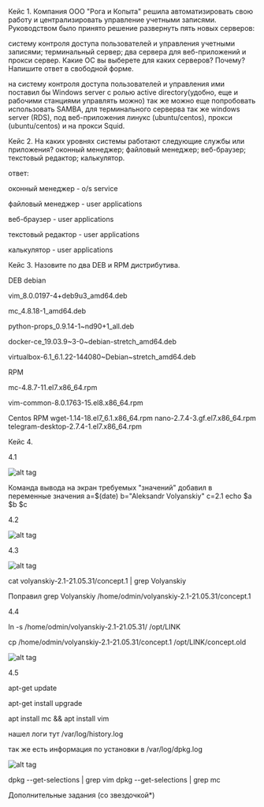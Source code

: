 Кейс 1.
Компания ООО "Рога и Копыта" решила автоматизировать свою работу и централизировать управление учетными записями. Руководством было принято решение развернуть пять новых серверов:

систему контроля доступа пользователей и управления учетными записями;
терминальный сервер;
два сервера для веб-приложений и прокси сервер.
Какие ОС вы выберете для каких серверов? Почему?
Напишите ответ в свободной форме.

на систему контроля доступа пользователей и управления ими поставил бы Windows server c ролью active directory(удобно, еще и рабочими станциями управлять можно) так же можно еще попробовать использовать SAMBA, для терминального серверва так же windows server (RDS), под веб-приложения линукс (ubuntu/centos), прокси (ubuntu/centos) и на прокси Squid.

Кейс 2.
На каких уровнях системы работают следующие службы или приложения?
оконный менеджер;
файловый менеджер;
веб-браузер;
текстовый редактор;
калькулятор.

ответ:

оконный менеджер - o/s service

файловый менеджер - user applications

веб-браузер - user applications

текстовый редактор - user applications

калькулятор - user applications

Кейс 3.
Назовите по два DEB и RPM дистрибутива.

DEB debian

vim_8.0.0197-4+deb9u3_amd64.deb

mc_4.8.18-1_amd64.deb

python-props_0.9.14-1~nd90+1_all.deb

docker-ce_19.03.9~3-0~debian-stretch_amd64.deb

virtualbox-6.1_6.1.22-144080~Debian~stretch_amd64.deb


RPM

mc-4.8.7-11.el7.x86_64.rpm

vim-common-8.0.1763-15.el8.x86_64.rpm

Centos RPM
wget-1.14-18.el7_6.1.x86_64.rpm
nano-2.7.4-3.gf.el7.x86_64.rpm
telegram-desktop-2.7.4-1.el7.x86_64.rpm






Кейс 4.

4.1

![alt tag](https://github.com/avo1yanskiy/slin-homeworks/blob/main/image/Screenshot_1.png "4.1")

Команда вывода на экран требуемых "значений"
добавил в переменные значения 
a=$(date)
b="Aleksandr Volyanskiy"
c=2.1
echo $a $b $c



4.2

![alt tag](https://github.com/avo1yanskiy/slin-homeworks/blob/main/image/Screenshot_85.png "4.2")

4.3

![alt tag](https://github.com/avo1yanskiy/slin-homeworks/blob/main/image/Screenshot_88.png "4.3")

cat volyanskiy-2.1-21.05.31/concept.1 | grep Volyanskiy

Поправил grep Volyanskiy /home/odmin/volyanskiy-2.1-21.05.31/concept.1



4.4

ln -s /home/odmin/volyanskiy-2.1-21.05.31/ /opt/LINK

 cp /home/odmin/volyanskiy-2.1-21.05.31/concept.1 /opt/LINK/concept.old

![alt tag](https://github.com/avo1yanskiy/slin-homeworks/blob/main/image/Screenshot_89.png "4.4")

4.5

apt-get update

apt-get install upgrade

apt install mc && apt install vim

нашел логи тут /var/log/history.log

так же есть информация по установки в /var/log/dpkg.log


![alt tag](https://github.com/avo1yanskiy/slin-homeworks/blob/main/image/Screenshot_90.png "45")

dpkg --get-selections | grep vim
dpkg --get-selections | grep mc



Дополнительные задания (со звездочкой*)

